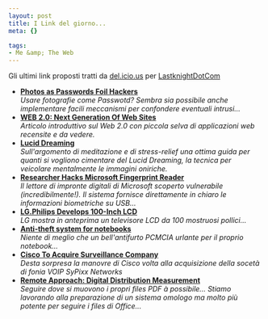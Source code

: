 ```yaml
--- 
layout: post
title: I Link del giorno...
meta: {}

tags: 
- Me &amp; The Web
---
```

Gli ultimi link proposti tratti da <a href="http://del.icio.us/">del.icio.us</a> per <a href="http://del.icio.us/LastknightDotCom"> LastknightDotCom</a>

 * **[Photos as Passwords Foil Hackers](http://dsc.discovery.com/news/briefs/20060306/password_tec.html?source=rss)**  
*Usare fotografie come Passwotd? Sembra sia possibile anche implementare facili meccanismi per confondere eventuali intrusi...*  
 * **[WEB 2.0: Next Generation Of Web Sites](http://elearning.typepad.com/thelearnedman/2006/02/web_20_next_gen.html)**  
*Articolo introduttivo sul Web 2.0 con piccola selva di applicazioni web recensite e da vedere.*  
 * **[Lucid Dreaming](http://en.wikibooks.org/wiki/Lucid_Dreaming)**  
*Sull'argomento di meditazione e di stress-relief una ottima guida per quanti si vogliono cimentare del Lucid Dreaming, la tecnica per veicolare mentalmente le immagini oniriche.*  
 * **[Researcher Hacks Microsoft Fingerprint Reader](http://news.yahoo.com/s/pcworld/20060306/tc_pcworld/124978)**  
*Il lettore di impronte digitali di Microsoft scoperto vulnerabile (incredibilmente!). Il sistema fornisce direttamente in chiaro le informazioni biometriche su USB...*  
 * **[LG.Philips Develops 100-Inch LCD](http://times.hankooki.com/lpage/tech/200603/kt2006030818081211780.htm)**  
*LG mostra in anteprima un televisore LCD da 100 mostruosi pollici...*  
 * **[Anti-theft system for notebooks](http://www.akihabaranews.com/en/news-11312-Anti-theft+system+for+notebooks.html)**  
*Niente di meglio che un bell'antifurto PCMCIA urlante per il proprio notebook...*  
 * **[Cisco To Acquire Surveillance Company](http://www.forbes.com/markets/equities/2006/03/07/cisco-systems-0307markets03.html)**  
*Desta sorpresa la manovre di Cisco volta alla acquisizione della socetà di fonia VOIP SyPixx Networks*  
 * **[Remote Approach: Digital Distribution Measurement](http://www.remoteapproach.com/)**  
*Seguire dove si muovono i propri files PDF à possibile... Stiamo lavorando alla preparazione di un sistema omologo ma molto più potente per seguire i files di Office...*  

 
